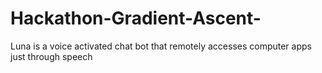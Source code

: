# Hackathon-Gradient-Ascent-
Luna is a voice activated chat bot that remotely accesses computer apps just through speech
